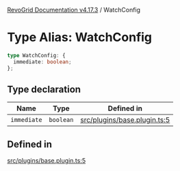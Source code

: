 [RevoGrid Documentation v4.17.3](README.md) / WatchConfig

# Type Alias: WatchConfig

```ts
type WatchConfig: {
  immediate: boolean;
};
```

## Type declaration

| Name | Type | Defined in |
| ------ | ------ | ------ |
| `immediate` | `boolean` | [src/plugins/base.plugin.ts:5](https://github.com/revolist/revogrid/blob/c9f40461b2daa14fb3a2e5f76080a8e7b65ce7ef/src/plugins/base.plugin.ts#L5) |

## Defined in

[src/plugins/base.plugin.ts:5](https://github.com/revolist/revogrid/blob/c9f40461b2daa14fb3a2e5f76080a8e7b65ce7ef/src/plugins/base.plugin.ts#L5)
